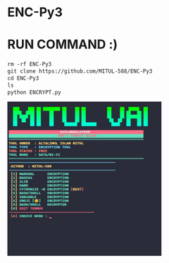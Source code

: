 # ENC-Py3

# RUN COMMAND :)

```
rm -rf ENC-Py3
git clone https://github.com/MITUL-588/ENC-Py3
cd ENC-Py3
ls
python ENCRYPT.py
```


<img src="https://github.com/MITUL-588/ENC-Py3/blob/main/IMG_20231108_151520.jpg" alt="alt text" width="350" height="350"></a>
